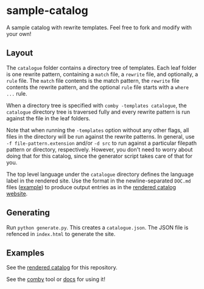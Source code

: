 # sample-catalog

A sample catalog with rewrite templates. Feel free to fork and modify with your own! 

## Layout

The `catalogue` folder contains a directory tree of templates. Each leaf folder is one rewrite pattern, containing a `match` file, a `rewrite` file, and optionally, a `rule` file. The `match` file contents is the match pattern, the `rewrite` file contents the rewrite pattern, and the optional `rule` file starts with a `where ...` rule.

When a directory tree is specified with `comby -templates catalogue`, the `catalogue` directory tree is traversed fully and every rewrite pattern is run against the file in the leaf folders. 

Note that when running the `-templates` option without any other flags, all files in the directory will be run against the rewrite patterns. In general, use `-f file-pattern.extension` and/or `-d src` to run against a particular filepath pattern or directory, respectively. However, you don't need to worry about doing that for this catalog, since the generator script takes care of that for you.

The top level language under the `catalogue` directory defines the language label in the rendered site. Use the format in the newline-separated `DOC.md` files ([example](https://raw.githubusercontent.com/comby-tools/sample-catalog/master/catalogue/Dart/dart_style/prefer-is-empty/DOC.md)) to produce output entries as in the [rendered catalog website](https://catalog.comby.dev). 


## Generating

Run `python generate.py`. This creates a `catalogue.json`. The JSON file is refenced in `index.html` to generate the site.

## Examples

See the [rendered catalog](https://catalog.comby.dev/) for this repository.

See the [comby](https://github.com/comby-tools/comby) tool or [docs](https://comby.dev/) for using it!
